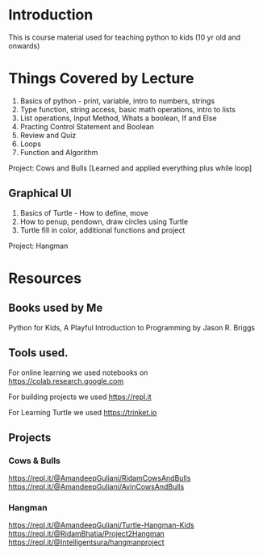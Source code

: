 # Introduction 
This is course material used for teaching python to kids (10 yr old and onwards)

# Things Covered by Lecture
1. Basics of python - print, variable, intro to numbers, strings
2. Type function, string access, basic math operations, intro to lists
3. List operations, Input Method, Whats a boolean, If and Else
4. Practing Control Statement and Boolean
5. Review and Quiz
6. Loops
7. Function and Algorithm

Project: Cows and Bulls [Learned and applied everything plus while loop]

## Graphical UI
1. Basics of Turtle - How to define, move
2. How to penup, pendown, draw circles using Turtle
3. Turtle fill in color, additional functions and project

Project: Hangman

# Resources

## Books used by Me
Python for Kids, A Playful Introduction to Programming by Jason R. Briggs

## Tools used.

For online learning we used notebooks on https://colab.research.google.com

For building projects we used https://repl.it

For Learning Turtle we used https://trinket.io

## Projects

### Cows & Bulls
https://repl.it/@AmandeepGuliani/RidamCowsAndBulls
https://repl.it/@AmandeepGuliani/AvinCowsAndBulls

### Hangman
https://repl.it/@AmandeepGuliani/Turtle-Hangman-Kids
https://repl.it/@RidamBhatia/Project2Hangman
https://repl.it/@Intelligentsura/hangmanproject

